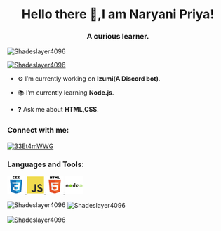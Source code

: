 <h1 align="center">Hello there 👋,I am Naryani Priya!</h1>

<h3 align="center">A curious learner.</h3>

<p align="left"> <img src="https://komarev.com/ghpvc/?username=Shadeslayer4096&label=Profile%20views&color=0e75b6&style=flat" alt="Shadeslayer4096" /> </p>

<p align="left"> <a href="https://github.com/ryo-ma/github-profile-trophy"><img src="https://github-profile-trophy.vercel.app/?username=Shadeslayer4096" alt="Shadeslayer4096" /></a> </p>

- ⚙️ I’m currently working on **Izumi(A Discord bot)**.

- 📚 I’m currently learning **Node.js**.

- ❓ Ask me about **HTML,CSS**.

<h3 align="left">Connect with me:</h3>



<a href="https://discord.gg/33Et4mWWG" target="blank"><img align="center" src="https://raw.githubusercontent.com/rahuldkjain/github-profile-readme-generator/neutral-icons/src/images/icons/Social/discord.svg" alt="33Et4mWWG" height="30" width="40" /></a>


<h3 align="left">Languages and Tools:</h3>

<p align="left"> <a href="https://www.w3schools.com/css/" target="_blank"> <img src="https://raw.githubusercontent.com/devicons/devicon/master/icons/css3/css3-original-wordmark.svg" alt="css3" width="40" height="40"/> </a> <a href="https://developer.mozilla.org/en-US/docs/Web/JavaScript" target="_blank"> <img src="https://raw.githubusercontent.com/devicons/devicon/master/icons/javascript/javascript-original.svg" alt="javascript" width="40" height="40"/> </a> <a href="https://www.w3.org/html/" target="_blank"> <img src="https://raw.githubusercontent.com/devicons/devicon/master/icons/html5/html5-original-wordmark.svg" alt="html5" width="40" height="40"/> </a> <a href="https://nodejs.org" target="_blank"> <img src="https://raw.githubusercontent.com/devicons/devicon/master/icons/nodejs/nodejs-original-wordmark.svg" alt="nodejs" width="40" height="40"/> </a> </p>

<p><img align="left" src="https://github-readme-stats.vercel.app/api/top-langs?username=Shadeslayer4096&show_icons=true&locale=en&layout=compact" alt="Shadeslayer4096" /></p>

<p>&nbsp;<img align="center" src="https://github-readme-stats.vercel.app/api?username=Shadeslayer4096&show_icons=true&locale=en" alt="Shadeslayer4096" /></p>

<p><img align="center" src="https://github-readme-streak-stats.herokuapp.com/?user=Shadeslayer4096&" alt="Shadeslayer4096" /></p>


